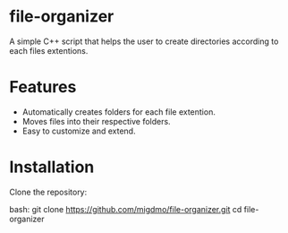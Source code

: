 # file-organizer

A simple C++ script that helps the user to create directories according to each files extentions.

# Features

- Automatically creates folders for each file extention.
- Moves files into their respective folders.
- Easy to customize and extend.

# Installation

Clone the repository:

bash:
git clone https://github.com/migdmo/file-organizer.git
cd file-organizer

